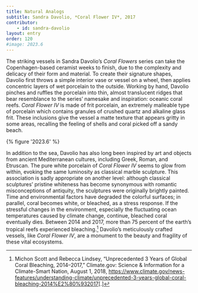 ```yaml
---
title: Natural Analogs
subtitle: Sandra Davolio, *Coral Flower IV*, 2017
contributor:
    - id: sandra-davolio
layout: entry
order: 120
#image: 2023.6
---
```




The striking vessels in Sandra Davolio’s *Coral Flowers* series can take the Copenhagen-based ceramist weeks to finish, due to the complexity and delicacy of their form and material. To create their signature shapes, Davolio first throws a simple interior vase or vessel on a wheel, then applies concentric layers of wet porcelain to the outside. Working by hand, Davolio pinches and ruffles the porcelain into thin, almost translucent ridges that bear resemblance to the series’ namesake and inspiration: oceanic coral reefs. *Coral Flower IV* is made of frit porcelain, an extremely malleable type of porcelain which contains granules of crushed quartz and alkaline glass frit. These inclusions give the vessel a matte texture that appears gritty in some areas, recalling the feeling of shells and coral picked off a sandy beach.

{% figure '2023.6' %}

In addition to the sea, Davolio has also long been inspired by art and objects from ancient Mediterranean cultures, including Greek, Roman, and Etruscan. The pure white porcelain of *Coral Flower IV* seems to glow from within, evoking the same luminosity as classical marble sculpture. This association is sadly appropriate on another level: although classical sculptures’ pristine whiteness has become synonymous with romantic misconceptions of antiquity, the sculptures were originally brightly painted. Time and environmental factors have degraded the colorful surfaces; in parallel, coral becomes white, or bleached, as a stress response. If the stressful changes in the environment, especially the fluctuating ocean temperatures caused by climate change, continue, bleached coral eventually dies. Between 2014 and 2017, more than 75 percent of the earth’s tropical reefs experienced bleaching.[^1] Davolio’s meticulously crafted vessels, like *Coral Flower IV*, are a monument to the beauty and fragility of these vital ecosystems.

[^1]: Michon Scott and Rebecca Lindsey, “Unprecedented 3 Years of Global Coral Bleaching, 2014–2017,” Climate.gov: Science & Information for a Climate-Smart Nation, August 1, 2018, <https://www.climate.gov/news-features/understanding-climate/unprecedented-3-years-global-coral-bleaching-2014%E2%80%932017>[.]
